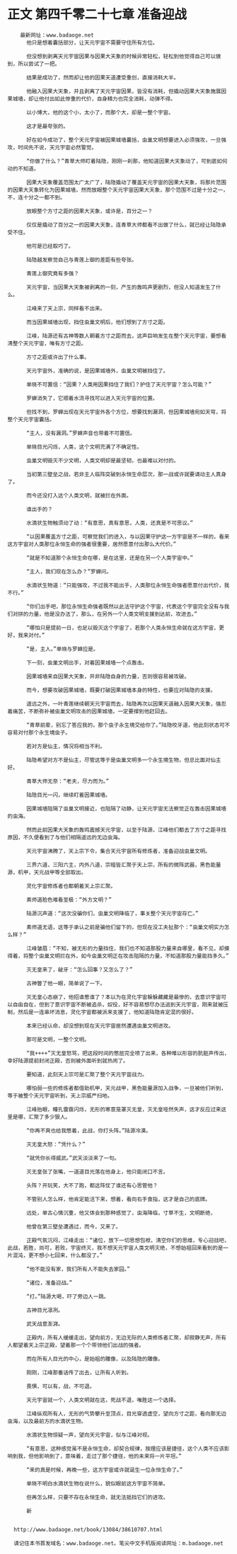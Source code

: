 # 正文 第四千零二十七章 准备迎战
        最新网址：www.badaoge.net
          他只是想着囊括部分，让天元宇宙不需要守住所有方位。
      
          但没想到剥离天元宇宙因果与因果大天象的时候异常轻松，轻松到他觉得自己可以做到，所以尝试了一把。
      
          结果是成功了，然而却让他的因果天道遭受重创，直接消耗大半。
      
          他融入因果大天象，并且剥离了天元宇宙因果，皆没有消耗，但撬动因果大天象施展因果城墙，却让他付出如此惨重的代价，自身精力也完全消耗，动弹不得。
      
          以小博大，他的这个小，太小了，而那个大，却是一整个宇宙。
      
          这才是最夸张的。
      
          好在如今成功了，整个天元宇宙被因果城墙囊括，虫巢文明想要进入必须强攻，一旦强攻，时间先不说，天元宇宙必然警觉。
      
          “你做了什么？”青草大师盯着陆隐，刚刚一刹那，他知道因果大天象动了，可到底如何动的不知道。
      
          因果大天象覆盖范围太广太广了，陆隐撬动了覆盖天元宇宙的因果大天象，将那片范围的因果大天象转化为因果城墙，然而放眼整个天元宇宙因果大天象，那个范围不过是十分之一，不，连十分之一都不到。
      
          放眼整个方寸之距的因果大天象，或许是，百分之一？
      
          仅仅是撬动了百分之一的因果大天象，连青草大师都看不出做了什么，就已经让陆隐承受不住。
      
          他可是已经取巧了。
      
          陆隐越发察觉自己与青莲上御的差距有些夸张。
      
          青莲上御究竟有多强？
      
          天元宇宙，当因果大天象被剥离的一刻，产生的轰鸣声更剧烈，但没人知道发生了什么。
      
          江峰来了天上宗，同样看不出来。
      
          而当因果城墙出现，挡住虫巢文明后，他们想到了方寸之距。
      
          江峰，陆源还有古神等数人朝着方寸之距而去，这声巨响发生在整个天元宇宙，要想看清整个天元宇宙，唯有方寸之距。
      
          方寸之距或许出了什么事。
      
          天元宇宙外，准确的说，是因果城墙外，虫巢文明被挡住了。
      
          单晓不可置信：“因果？人类用因果挡住了我们？护住了天元宇宙？怎么可能？”
      
          罗蝉消失了，它顺着水流寻找可以进入天元宇宙的位置。
      
          但找不到，罗蝉出现在天元宇宙外各个方位，想要找到漏洞，但因果城墙宛如天穹，将整个天元宇宙囊括。
      
          “主人，没有漏洞。”罗蝉声音也带着不可置信。
      
          单晓目光闪烁，人类，这个文明充满了不确定性。
      
          虫巢文明毁灭不少文明，人类文明却是最坚韧，也最难以对付的。
      
          当初第三壁垒之战，若非主人临阵突破到永恒生命层次，那一战或许就要请动主人真身了。
      
          而今还没打入这个人类文明，就被拦在外面。
      
          谁出手的？
      
          水滴状生物触须动了动：“有意思，真有意思，人类，还真是不可思议。”
      
          “以因果覆盖方寸之距，可察觉我们的进入，与以因果守护这一方宇宙是不一样的，看来这方宇宙对人类那位永恒生命的强者很重要，居然愿意付出那么大代价。”
      
          “就是不知道那个永恒生命在哪，是在这里，还是在另一个人类宇宙中。”
      
          “主人，我们现在怎么办？”罗蝉问。
      
          水滴状生物道：“只能强攻，不过我不能出手，人类那位永恒生命强者愿意付出代价，我不行。”
      
          “你们出手吧，那位永恒生命强者既然以此法守护这个宇宙，代表这个宇宙完全没有与我们对拼的力量，他是没办法了，那么，在另外一个人类文明支援到达前，攻进去。”
      
          “哪怕只是提前一日，也足以毁灭这个宇宙了，若那个人类永恒生命就在这方宇宙，更好，我来对付。”
      
          “是，主人。”单晓与罗蝉应是。
      
          下一刻，虫巢文明出手，对着因果城墙一个点轰击。
      
          因果城墙来自因果大天象，并非陆隐自身的力量，否则很容易被攻破。
      
          而今，想要攻破因果城墙，既要打破因果城墙本身的特性，也要应对陆隐的支援。
      
          遥远之外，一叶青莲继续朝天元宇宙而去，陆隐再次以因果天道融入因果大天象，强忍着痛苦，不断弥补被虫巢文明攻击的因果城墙，一定要撑到他赶回去。
      
          “青草前辈，别忘了答应我的，那个虫子永生境交给你了。”陆隐咬牙道，他此刻状态可不容易对付那个永生境虫子。
      
          若对方是仙主，情况将相当不利。
      
          陆隐希望对方不是仙主，尽管这等于是虫巢文明多一个永生境生物，但总比面对仙主好。
      
          青草大师无奈：“老夫，尽力而为。”
      
          陆隐目光一闪，继续盯着因果城墙。
      
          因果城墙阻隔了虫巢文明接近，也阻隔了动静，让天元宇宙无法察觉正在轰击因果城墙的虫海。
      
          然而此前因果大天象的轰鸣震撼天元宇宙，以至于陆源，江峰他们都去了方寸之距寻找原因，不久便看到了与他们相隔遥远的无边虫海。
      
          天元宇宙沸腾了，天上宗下令，集合天元宇宙所有修炼者，准备迎战虫巢文明。
      
          三界六道，三阳六主，内外八道，宗暗皆汇聚于天上宗，所有的微阵武器，黑色能量源，机甲，天元战甲等全部取出。
      
          灵化宇宙修炼者也都朝着天上宗汇聚。
      
          素师道脸色难看至极：“外方文明？”
      
          陆源沉声道：“这次没骗你们，虫巢文明降临了，事关整个天元宇宙存亡。”
      
          素师道无语，这等于承认之前是骗他们留下的，但现在没工夫扯那个：“虫巢文明实力怎么样？”
      
          江峰皱眉：“不知，被无形的力量挡住，我们也不知道那股力量来自哪里，看不见，却摸得着，将整个虫巢文明拦在外，如今虫巢文明正在攻击阻隔的力量，不知道那股力量能挡多久。”
      
          灭无皇来了，龇牙：“怎么回事？又怎么了？”
      
          古神瞥了他一眼，简单说了一下。
      
          灭无皇心态崩了，他招谁惹谁了？本以为在灵化宇宙躲躲藏藏是最惨的，去意识宇宙可以自由自在，但到了意识宇宙不断被追杀，奴役，好不容易想尽办法逃到天元宇宙，刚来就被压制，然后是一连串坏消息，灵化宇宙都被派来支援了，他知道陆隐肯定混的很好。
      
          本来已经认命，却没想到现在天元宇宙居然遭遇虫巢文明进攻。
      
          那可是文明，一整个文明。
      
          “我++++”灭无皇怒骂，把这段时间的憋屈完全喷了出来，各种难以形容的肮脏声传出，幸好陆源提前封闭正殿，否则被外面听到就热闹了。
      
          要知道，此刻天上宗可是汇聚了整个天元宇宙战力。
      
          哪怕弱一些的修炼者都借助机甲，天元战甲，黑色能量源加入战争，一旦被他们听到，等于被整个天元宇宙听到，天上宗威严扫地。
      
          江峰抬眼，瞳孔雷霆闪烁，无形的寒意笼罩灭无皇，灭无皇哑然失声，这才反应过来这里是哪，汇聚了多少狠人。
      
          “你再不爽也给我憋着，此战，你打头阵。”陆源冷漠。
      
          灭无皇大怒：“凭什么？”
      
          “就凭你长得威武。”武天淡淡来了一句。
      
          灭无皇张了张嘴，一道道目光落在他身上，他只能闭口不言。
      
          头阵？开玩笑，大不了跑，都这阵仗了谁还有心思管他？
      
          不管别人怎么样，他肯定能活下来，想着，看向右手食指，这才是自己的底牌。
      
          远处，单古心情沉重，他又体会到那种感觉了，虫海降临，寸草不生，文明断绝，
      
          他曾在第三壁垒遭遇过，而今，又来了。
      
          正殿气氛沉闷，江峰走出：“诸位，放下一切思想包袱，清空你们的思维，专心迎战吧，此战，若胜，尚可，若败，宇宙终灭，我不想天元宇宙人类文明灭绝，不想始祖回来看到的是一片混沌，更不想小七回来，什么都没了。”
      
          “他不能没有家，我们所有人不能失去家园。”
      
          “诸位，准备迎战。”
      
          “打。”陆源大喝，吓了旁边人一跳。
      
          古神目光凛冽。
      
          武天战意澎湃。
      
          正殿内，所有人缓缓走出，望向前方，无边无际的人类修炼者汇聚，却寂静无声，所有人都望着天上宗正殿，望着那一个个带领他们出战的强者。
      
          而在所有人目光的中心，是始祖的雕像，以及陆隐的雕像。
      
          刚刚，江峰那番话传了出去，让所有人听到。
      
          畏惧，可以有，战，不可退。
      
          天元宇宙就一个，人类文明就在这，死战不退，唯胜这一个选择。
      
          江峰纵观所有人，无形的气势攀升至顶点，目光穿透虚空，望向方寸之距，看向那无边虫海，以及最前方的水滴状生物。
      
          水滴状生物惊疑一声，望向天元宇宙，似与江峰对视。
      
          “有意思，这种感觉虽不是永恒生命，却契合规律，按理应该是捷径，这个人类不应该影响到我，但他影响到了，意味着，走过了那个捷径，他的未来将一片平坦。”
      
          “来的真是时候，再晚一些，这方宇宙或许就诞生一位永恒生命了。”
      
          单晓不明白水滴状生物在说什么，貌似眼前这方宇宙不简单。
      
          但再怎么样，只要不存在永恒生命，就无法抵挡它们的进攻。
      
          新
      
      
      http://www.badaoge.net/book/13084/38610707.html
      
      请记住本书首发域名：www.badaoge.net。笔尖中文手机版阅读网址：m.badaoge.net